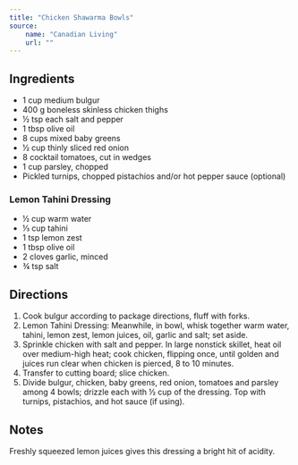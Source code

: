 ```yaml
---
title: "Chicken Shawarma Bowls"
source:
    name: "Canadian Living"
    url: ""
---
```


## Ingredients

-   1 cup medium bulgur
-   400 g boneless skinless chicken thighs
-   ½ tsp each salt and pepper
-   1 tbsp olive oil
-   8 cups mixed baby greens
-   ½ cup thinly sliced red onion
-   8 cocktail tomatoes, cut in wedges
-   1 cup parsley, chopped
-   Pickled turnips, chopped pistachios and/or hot pepper sauce (optional)

### Lemon Tahini Dressing

-   ½ cup warm water
-   ⅓ cup tahini
-   1 tsp lemon zest
-   1 tbsp olive oil
-   2 cloves garlic, minced
-   ¾ tsp salt

## Directions

1. Cook bulgur according to package directions, fluff with forks.
1. Lemon Tahini Dressing: Meanwhile, in bowl, whisk together warm water, tahini, lemon zest, lemon juices, oil, garlic and salt; set aside.
1. Sprinkle chicken with salt and pepper. In large nonstick skillet, heat oil over medium-high heat; cook chicken, flipping once, until golden and juices run clear when chicken is pierced, 8 to 10 minutes.
1. Transfer to cutting board; slice chicken.
1. Divide bulgur, chicken, baby greens, red onion, tomatoes and parsley among 4 bowls; drizzle each with ½ cup of the dressing. Top with turnips, pistachios, and hot sauce (if using).

## Notes

Freshly squeezed lemon juices gives this dressing a bright hit of acidity.
